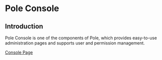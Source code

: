 # Pole Console

## Introduction

Pole Console is one of the components of Pole, which provides easy-to-use administration pages and supports user and permission management.

[Console Page](./docs/images/)